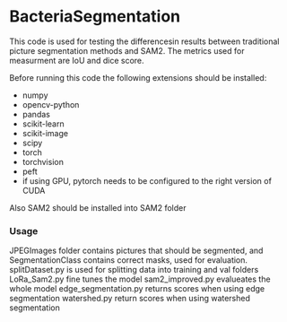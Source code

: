 # BacteriaSegmentation
This code is used for testing the differencesin results between traditional picture segmentation methods and SAM2. The metrics used for measurment are IoU and dice score.

Before running this code the following extensions should be installed:

- numpy
- opencv-python
- pandas
- scikit-learn
- scikit-image
- scipy
- torch
- torchvision
- peft
- if using GPU, pytorch needs to be configured to the right version of CUDA

Also SAM2 should be installed into SAM2 folder
### Usage
JPEGImages folder contains pictures that should be segmented, and SegmentationClass contains correct masks, used for evaluation.
splitDataset.py is used for splitting data into training and val folders
LoRa_Sam2.py fine tunes the model
sam2_improved.py evalueates the whole model 
edge_segmentation.py returns scores when using edge segmentation
watershed.py return scores when using watershed segmentation
